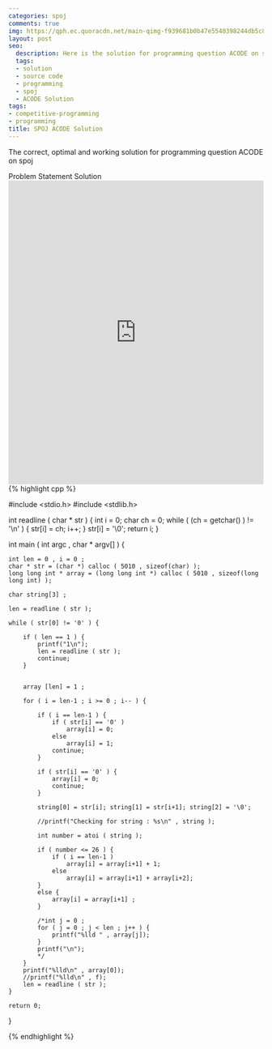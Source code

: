 ```yaml
---
categories: spoj
comments: true
img: https://qph.ec.quoracdn.net/main-qimg-f939681b0b47e5540398244db5c8966f?convert_to_webp=true
layout: post
seo:
  description: Here is the solution for programming question ACODE on spoj
  tags:
  - solution
  - source code
  - programming
  - spoj
  - ACODE Solution
tags:
- competitive-programming
- programming
title: SPOJ ACODE Solution
---
```

The correct, optimal and working solution for programming question ACODE on spoj

<div class="ui secondary pointing large menu">
  <a class="grey item" data-tab="problem-statement">
    Problem Statement
  </a>
  <a class="active item grey" data-tab="solution">
    Solution
  </a>
</div>
<div class="ui bottom attached tab" data-tab="problem-statement">
    <iframe src="http://www.spoj.com/problems/ACODE/" width="100%" height="600px" style="overflow: scroll; border: none;"></iframe>
</div>
<div class="ui bottom attached active tab" data-tab="solution">
{% highlight cpp %}

#include <stdio.h>
#include <stdlib.h>

int readline ( char * str ) {
	int i = 0;
	char ch = 0;
	while ( (ch = getchar() ) != '\n' ) {
		str[i] = ch;
		i++;
	}
	str[i] = '\0';
	return i;
}

int main ( int argc , char * argv[] ) {

	int len = 0 , i = 0 ;
	char * str = (char *) calloc ( 5010 , sizeof(char) );
	long long int * array = (long long int *) calloc ( 5010 , sizeof(long long int) );

	char string[3] ;

	len = readline ( str );

	while ( str[0] != '0' ) {

		if ( len == 1 ) {
			printf("1\n");
			len = readline ( str );
			continue;
		}


		array [len] = 1 ;

		for ( i = len-1 ; i >= 0 ; i-- ) {

			if ( i == len-1 ) {
				if ( str[i] == '0' )
					array[i] = 0;
				else
					array[i] = 1;
				continue;
			}

			if ( str[i] == '0' ) {
				array[i] = 0;
				continue;
			}

			string[0] = str[i]; string[1] = str[i+1]; string[2] = '\0';

			//printf("Checking for string : %s\n" , string );

			int number = atoi ( string );

			if ( number <= 26 ) {
				if ( i == len-1 )
					array[i] = array[i+1] + 1;
				else
					array[i] = array[i+1] + array[i+2];
			}
			else {
				array[i] = array[i+1] ;
			}

			/*int j = 0 ;
			for ( j = 0 ; j < len ; j++ ) {
				printf("%lld " , array[j]);
			}
			printf("\n");
			*/
		}
		printf("%lld\n" , array[0]);
		//printf("%lld\n" , f);
		len = readline ( str );
	}

	return 0;
}



{% endhighlight %}
</div>
